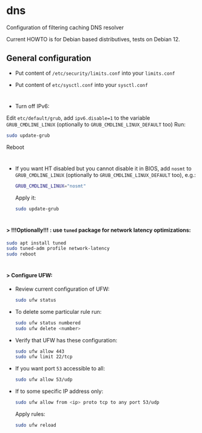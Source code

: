 # dns
Configuration of filtering caching DNS resolver

Current HOWTO is for Debian based distributives, tests on Debian 12.

## General configuration

* Put content of `/etc/security/limits.conf` into your `limits.conf`

* Put content of `etc/sysctl.conf` into your `sysctl.conf`

#
* Turn off IPv6:

Edit `etc/default/grub`, add `ipv6.disable=1` to the variable `GRUB_CMDLINE_LINUX` (optionally to `GRUB_CMDLINE_LINUX_DEFAULT` too)
Run:
  
  ```sh
  sudo update-grub
  ```

Reboot

#
* If you want HT disabled but you cannot disable it in BIOS, add `nosmt` to `GRUB_CMDLINE_LINUX` (optionally to `GRUB_CMDLINE_LINUX_DEFAULT` too), e.g.:
  
  ```sh
  GRUB_CMDLINE_LINUX="nosmt"
  ```
  Apply it:
  
  ```sh
  sudo update-grub
  ```
#
#### > !!!Optionally!!! : use `tuned` package for network latency optimizations:
  
  ```sh
  sudo apt install tuned
  sudo tuned-adm profile network-latency
  sudo reboot
  ```
#
#### > Configure UFW:
* Review current configuration of UFW:
  
  ```sh
  sudo ufw status
  ```
* To delete some particular rule run:
  
  ```sh
  sudo ufw status numbered
  sudo ufw delete <number>
  ```
* Verify that UFW has these configuration:
  
  ```sh
  sudo ufw allow 443
  sudo ufw limit 22/tcp
  ```
* If you want port `53` accessible to all:
  
  ```sh
  sudo ufw allow 53/udp
  ```
* If to some specific IP address only:
  
  ```sh
  sudo ufw allow from <ip> proto tcp to any port 53/udp
  ```
  Apply rules:

  ```sh
  sudo ufw reload
  ```
